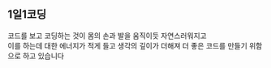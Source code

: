
## 1일1코딩  
코드를 보고 코딩하는 것이 몸의 손과 발을 움직이듯 자연스러워지고  
이를 하는데 대한 에너지가 적게 들고 생각의 깊이가 더해져 더 좋은 코드를 만들기 위함으로 하고 있습니다  
